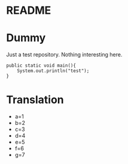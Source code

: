 README
=====

# Dummy
Just a test repository.
Nothing interesting here.

```
public static void main(){
    System.out.println("test");
}
```

# Translation
- a=1
- b=2
- c=3
- d=4
- e=5
- f=6
- g=7
